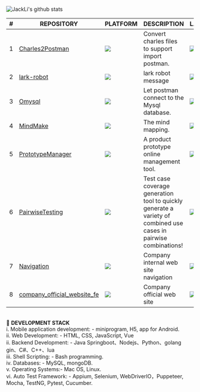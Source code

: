 ![JackLi's github stats](https://github-readme-stats.vercel.app/api?username=liyinchigithub&show_icons=true&theme=radical)

| # | REPOSITORY | PLATFORM | DESCRIPTION | LANGUAGE | STARS
-- | -- | -- | -- | -- | -- |
| 1 | [Charles2Postman](https://github.com/liyinchigithub/Charles2Postman) | ![](https://img.shields.io/badge/Linux-3DDC84?style=for-the-badge&logo=Linux&logoColor=white) |Convert charles files to support import postman. | ![](https://img.shields.io/badge/Nodejs-ED8B00?style=for-the-badge&logo=JavaScript&logoColor=white) | ![](https://img.shields.io/github/stars/liyinchigithub/Charles2Postman)
| 2 | [lark-robot](https://github.com/liyinchigithub/feishu-robot) | ![](https://img.shields.io/badge/Linux-3DDC84?style=for-the-badge&logo=Linux&logoColor=white) | lark robot message | ![](https://img.shields.io/badge/Python-777BB4?style=for-the-badge&logo=Python&logoColor=white) | ![](https://img.shields.io/github/stars/liyinchigithub/feishu-robot)
| 3 | [Omysql](https://github.com/liyinchigithub/Omysql) | ![](https://img.shields.io/badge/Linux-3DDC84?style=for-the-badge&logo=Linux&logoColor=white) | Let postman connect to the Mysql database. | ![](https://img.shields.io/badge/Nodejs-ED8B00?style=for-the-badge&logo=JavaScript&logoColor=white) | ![](https://img.shields.io/github/stars/liyinchigithub/Omysql)
| 4 | [MindMake](https://github.com/Musule/MindMake) | ![](https://img.shields.io/badge/Linux-FCC624?style=for-the-badge&logo=linux&logoColor=black) | The mind mapping. | ![](https://img.shields.io/badge/Vue-black?style=for-the-badge&logo=gnu%20bash&logoColor=white) | ![](https://img.shields.io/github/stars/Musule/MindMake)
| 5 | [PrototypeManager](https://github.com/Musule/PrototypeManager) | ![](https://img.shields.io/badge/Linux-FCC624?style=for-the-badge&logo=linux&logoColor=black)  | A product prototype online management tool.  | ![](https://img.shields.io/badge/Vue-black?style=for-the-badge&logo=gnu%20bash&logoColor=white) | ![](https://img.shields.io/github/stars/Musule/PrototypeManager)
| 6 |[PairwiseTesting](https://github.com/Musule/PairwiseTesting) | ![](https://img.shields.io/badge/Linux-FCC624?style=for-the-badge&logo=linux&logoColor=black)  | Test case coverage generation tool to quickly generate a variety of combined use cases in pairwise combinations! | ![](https://img.shields.io/badge/Vue-black?style=for-the-badge&logo=gnu%20bash&logoColor=white)|![](https://img.shields.io/github/stars/Musule/PairwiseTesting)      
| 7 |[Navigation](https://github.com/Musule/Navigation) |![](https://img.shields.io/badge/Linux-FCC624?style=for-the-badge&logo=linux&logoColor=black) |Company internal web site navigation| ![](https://img.shields.io/badge/Vue-black?style=for-the-badge&logo=gnu%20bash&logoColor=white) | ![](https://img.shields.io/github/stars/Musule/Navigation)  
| 8 |[company_official_website_fe](https://github.com/liyinchigithub/company_official_website_fe) |![](https://img.shields.io/badge/Java-FCC624?style=for-the-badge&logo=springboot&logoColor=black) |Company official web site| ![](https://img.shields.io/badge/Java-black?style=for-the-badge&logo=springboot&logoColor=white) |![](https://img.shields.io/github/stars/Musule/Navigation)  

<br> 🌱 **DEVELOPMENT STACK**<br>
      i. Mobile application development: - miniprogram, H5, app for Android.              
     ii. Web Development: - HTML, CSS, JavaScript, Vue               
     ii. Backend Development: - Java Springboot、Nodejs、Python、golang gin、C#、C++、lua            
    iii. Shell Scripting: - Bash programming.    
     iv. Databases: - MySQL, mongoDB.            
      v. Operating Systems:- Mac OS, Linux.             
     vi. Auto Test Framework: - Appium, Selenium, WebDriverIO，Puppeteer, Mocha, TestNG, Pytest, Cucumber.
